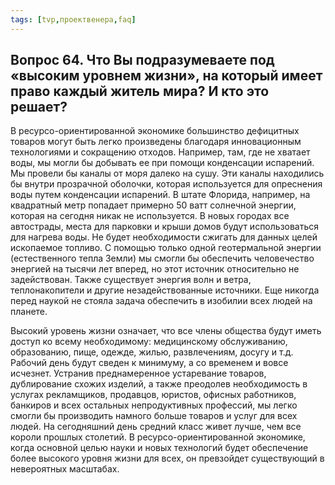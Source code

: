 ```yaml
---
tags: [tvp,проектвенера,faq]
---
```

## Вопрос 64. Что Вы подразумеваете под «высоким уровнем жизни», на который имеет право каждый житель мира? И кто это решает?

В ресурсо-ориентированной экономике большинство дефицитных товаров могут быть легко произведены благодаря инновационным технологиями и сокращению отходов. Например, там, где не хватает воды, мы могли бы добывать ее при помощи конденсации испарений. Мы провели бы каналы от моря далеко на сушу. Эти каналы находились бы внутри прозрачной оболочки, которая используется для опреснения воды путем конденсации испарений. В штате Флорида, например, на квадратный метр попадает примерно 50 ватт солнечной энергии, которая на сегодня никак не используется. В новых городах все автострады, места для парковки и крыши домов будут использоваться для нагрева воды. Не будет необходимости сжигать для данных целей ископаемое топливо. С помощью только одной геотермальной энергии (естественного тепла Земли) мы смогли бы обеспечить человечество энергией на тысячи лет вперед, но этот источник относительно не задействован. Также существует энергия волн и ветра, теплонакопители и другие незадействованные источники. Еще никогда перед наукой не стояла задача обеспечить в изобилии всех людей на планете.

Высокий уровень жизни означает, что все члены общества будут иметь доступ ко всему необходимому: медицинскому обслуживанию, образованию, пище, одежде, жилью, развлечениям, досугу и т.д. Рабочий день будут сведен к минимуму, а со временем и вовсе исчезнет. Устранив преднамеренное устаревание товаров, дублирование схожих изделий, а также преодолев необходимость в услугах рекламщиков, продавцов, юристов, офисных работников, банкиров и всех остальных непродуктивных профессий, мы легко смогли бы производить намного больше товаров и услуг для всех людей. На сегодняшний день средний класс живет лучше, чем все короли прошлых столетий. В ресурсо-ориентированной экономике, когда основной целью науки и новых технологий будет обеспечение более высокого уровня жизни для всех, он превзойдет существующий в невероятных масштабах.